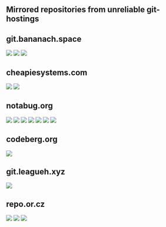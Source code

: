 
Mirrored repositories from unreliable git-hostings
------

## git.bananach.space
![](https://github.com/minetest-mirrors/minetest-mirrors/workflows/advtrains/badge.svg)
![](https://github.com/minetest-mirrors/minetest-mirrors/workflows/ehlphabet/badge.svg)
![](https://github.com/minetest-mirrors/minetest-mirrors/workflows/advtrains_platform/badge.svg)

## cheapiesystems.com
![](https://github.com/minetest-mirrors/minetest-mirrors/workflows/digistuff/badge.svg)
![](https://github.com/minetest-mirrors/minetest-mirrors/workflows/invsaw/badge.svg)

## notabug.org
![](https://github.com/minetest-mirrors/minetest-mirrors/workflows/bonemeal/badge.svg)
![](https://github.com/minetest-mirrors/minetest-mirrors/workflows/ambience/badge.svg)
![](https://github.com/minetest-mirrors/minetest-mirrors/workflows/bakedclay/badge.svg)
![](https://github.com/minetest-mirrors/minetest-mirrors/workflows/farming/badge.svg)
![](https://github.com/minetest-mirrors/minetest-mirrors/workflows/wine/badge.svg)
![](https://github.com/minetest-mirrors/minetest-mirrors/workflows/falling_item/badge.svg)
![](https://github.com/minetest-mirrors/minetest-mirrors/workflows/mobs_redo/badge.svg)

## codeberg.org

![](https://github.com/minetest-mirrors/minetest-mirrors/workflows/hidden_doors/badge.svg)

## git.leagueh.xyz
![](https://github.com/minetest-mirrors/minetest-mirrors/workflows/playerfactions/badge.svg)

## repo.or.cz
![](https://github.com/minetest-mirrors/minetest-mirrors/workflows/easyvend/badge.svg)
![](https://github.com/minetest-mirrors/minetest-mirrors/workflows/hudbars/badge.svg)
![](https://github.com/minetest-mirrors/minetest-mirrors/workflows/hbarmor/badge.svg)
